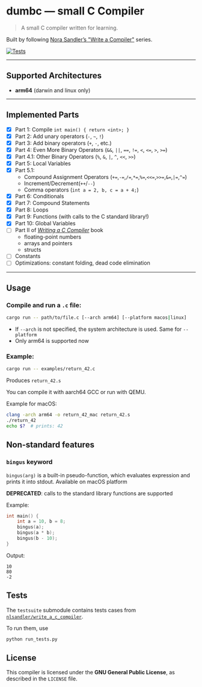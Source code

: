 # dumbc — small C Compiler

> A small C compiler written for learning.

Built by following [Nora Sandler’s "Write a Compiler"](https://norasandler.com/2017/11/29/Write-a-Compiler.html) series.

[![Tests](https://github.com/illiafox/dumbc/actions/workflows/test.yaml/badge.svg)](https://github.com/illiafox/dumbc/actions/workflows/test.yaml)

---

## Supported Architectures

- **arm64** (darwin and linux only)

---

## Implemented Parts

- [x] Part 1: Compile `int main() { return <int>; }`
- [x] Part 2: Add unary operators (`-`, `~`, `!`)
- [x] Part 3: Add binary operators (`+`, `-`, etc.)
- [x] Part 4: Even More Binary Operators (`&&`, `||`, `==`, `!=`, `<`, `<=`, `>`, `>=`)
- [x] Part 4.1: Other Binary Operators (`%`, `&`, `|`, `^`, `<<`, `>>`)
- [x] Part 5: Local Variables
- [x] Part 5.1: 
  - Compound Assignment Operators (`+=`,`-=`,`/=`,`*=`,`%=`,`<<=`,`>>=`,`&=`,`|=`,`^=`)
  - Increment/Decrement(`++`/`--`)
  - Comma operators (`int a = 2, b, c = a + 4;`)
- [x] Part 6: Conditionals
- [x] Part 7: Compound Statements
- [x] Part 8: Loops
- [x] Part 9: Functions (with calls to the C standard library!)
- [x] Part 10: Global Variables
- [ ] Part II of [_Writing a C Compiler_](https://norasandler.com/2022/03/29/Write-a-C-Compiler-the-Book.html) book
  - floating-point numbers
  - arrays and pointers
  - structs
- [ ] Constants
- [ ] Optimizations: constant folding, dead code elimination
---

## Usage

### Compile and run a `.c` file:

```bash
cargo run -- path/to/file.c [--arch arm64] [--platform macos|linux]
```

- If `--arch` is not specified, the system architecture is used. Same for `--platform`
- Only arm64 is supported now

### Example:

```bash
cargo run -- examples/return_42.c
```

Produces `return_42.s`

You can compile it with aarch64 GCC or run with QEMU.

Example for macOS:
```bash
clang -arch arm64 -o return_42_mac return_42.s
./return_42
echo $?  # prints: 42
```

## Non-standard features

### `bingus` keyword
`bingus(arg)` is a built-in pseudo-function, which evaluates expression and prints it into stdout. Available on macOS platform

**DEPRECATED**: calls to the standard library functions are supported

Example:
```c
int main() {
    int a = 10, b = 8;
    bingus(a);
    bingus(a * b);
    bingus(b - 10);
}
```
Output:
```
10
80
-2
```

## Tests
The `testsuite` submodule contains tests cases from [`nlsandler/write_a_c_compiler`](https://github.com/nlsandler/write_a_c_compiler). 

To run them, use
```bash
python run_tests.py
```

## License

This compiler is licensed under the **GNU General Public License**, as described in the `LICENSE` file.
